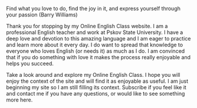 <p class="curly">Find what you love to do, find the joy in it, and express yourself through your passion (Barry Williams)</p>

Thank you for stopping by my Online English Class website. I am a professional English teacher and work at Pskov State University. I have a deep love and devotion to this amazing language and I am eager to practice and learn more about it every day. I do want to spread that knowledge to everyone who loves English (or needs it) as much as I do. I am convinced that if you do something with love it makes the process really enjoyable and helps you succeed.

Take a look around and explore my Online English Class. I hope you will enjoy the context of the site and will find it as enjoyable as useful. I am just beginning my site so I am still filling its context. Subscribe if you feel like it and contact me if you have any questions, or would like to see something more here.

